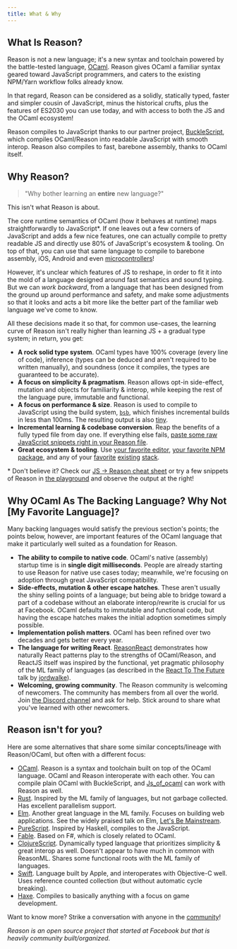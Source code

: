 ```yaml
---
title: What & Why
---
```


## What Is Reason?

Reason is not a new language; it's a new syntax and toolchain powered by the battle-tested language, [OCaml](http://ocaml.org). Reason gives OCaml a familiar syntax geared toward JavaScript programmers, and caters to the existing NPM/Yarn workflow folks already know.

In that regard, Reason can be considered as a solidly, statically typed, faster and simpler cousin of JavaScript, minus the historical crufts, plus the features of ES2030 you can use today, and with access to both the JS and the OCaml ecosystem!

Reason compiles to JavaScript thanks to our partner project, [BuckleScript](https://bucklescript.github.io), which compiles OCaml/Reason into readable JavaScript with smooth interop. Reason also compiles to fast, barebone assembly, thanks to OCaml itself.

## Why Reason?

> "Why bother learning an **entire** new language?"

This isn't what Reason is about.

The core runtime semantics of OCaml (how it behaves at runtime) maps straightforwardly to JavaScript\*. If one leaves out a few corners of JavaScript and adds a few nice features, one can actually compile to pretty readable JS and directly use 80% of JavaScript's ecosystem & tooling. On top of that, you can use that same language to compile to barebone assembly, iOS, Android and even [microcontrollers](http://www.algo-prog.info/ocapic/web/index.php?id=ocapic)!

However, it's unclear which features of JS to reshape, in order to fit it into the mold of a language designed around fast semantics and sound typing. But we can _work backward_, from a language that has been designed from the ground up around performance and safety, and make some adjustments so that it looks and acts a bit more like the better part of the familiar web language we've come to know.

All these decisions made it so that, for common use-cases, the learning curve of Reason isn't really higher than learning JS + a gradual type system; in return, you get:

- **A rock solid type system**. OCaml types have 100% coverage (every line of code), inference (types can be deduced and aren't required to be written manually), and soundness (once it compiles, the types are guaranteed to be accurate).
- **A focus on simplicity & pragmatism**. Reason allows opt-in side-effect, mutation and objects for familiarity & interop, while keeping the rest of the language pure, immutable and functional.
- **A focus on performance & size**. Reason is used to compile to JavaScript using the build system, [`bsb`](https://bucklescript.github.io/docs/en/build-overview.html), which finishes incremental builds in less than 100ms. The resulting output is also [tiny](https://twitter.com/bobzhang1988/status/827562467148623875).
- **Incremental learning & codebase conversion**. Reap the benefits of a fully typed file from day one. If everything else fails, [paste some raw JavaScript snippets right in your Reason file](interop.md).
- **Great ecosystem & tooling**. Use [your favorite editor](editor-plugins.md), [your favorite NPM package](libraries.md), and any of your [favorite](https://github.com/reasonml/reason-react) [existing](https://github.com/reasonml-community/bs-jest) [stack](https://webpack.js.org).

\* Don't believe it? Check our [JS -> Reason cheat sheet](syntax-cheatsheet.md) or try a few snippets of Reason in [the playground](/try.html) and observe the output at the right!

## Why OCaml As The Backing Language? Why Not [My Favorite Language]?

Many backing languages would satisfy the previous section's points; the points below, however, are important features of the OCaml language that make it particularly well suited as a foundation for Reason.

- **The ability to compile to native code**. OCaml's native (assembly) startup time is in **single digit milliseconds**. People are already starting to use Reason for native use cases today; meanwhile, we're focusing on adoption through great JavaScript compatibility.
- **Side-effects, mutation & other escape hatches**. These aren't usually the shiny selling points of a language; but being able to bridge toward a part of a codebase without an elaborate interop/rewrite is crucial for us at Facebook. OCaml defaults to immutable and functional code, but having the escape hatches makes the initial adoption sometimes simply possible.
- **Implementation polish matters**. OCaml has been refined over two decades and gets better every year.
- **The language for writing React**. [ReasonReact](//reasonml.github.io/reason-react/) demonstrates how naturally React patterns play to the strengths of OCaml/Reason, and ReactJS itself was inspired by the functional, yet pragmatic philosophy of the ML family of languages (as described in the [React To The Future](https://www.youtube.com/watch?v=5fG_lyNuEAw) talk by [jordwalke](https://twitter.com/jordwalke)).
- **Welcoming, growing community**. The Reason community is welcoming of newcomers. The community has members from all over the world. Join [the Discord channel](https://discord.gg/reasonml) and ask for help. Stick around to share what you've learned with other newcomers.

## Reason isn't for you?

Here are some alternatives that share some similar concepts/lineage with Reason/OCaml, but often with a different focus:

- [OCaml](http://ocaml.org). Reason is a syntax and toolchain built on top of the OCaml language. OCaml and Reason interoperate with each other. You can compile plain OCaml with BuckleScript, and [Js_of_ocaml](http://ocsigen.org/js_of_ocaml/) can work with Reason as well.
- [Rust](http://rust-lang.org). Inspired by the ML family of languages, but not garbage collected. Has excellent parallelism support.
- [Elm](http://elm-lang.org). Another great language in the ML family. Focuses on building web applications. See the widely praised talk on Elm, [Let's Be Mainstream](https://www.youtube.com/watch?v=oYk8CKH7OhE).
- [PureScript](http://www.purescript.org). Inspired by Haskell, compiles to the JavaScript.
- [Fable](http://fable.io/). Based on F#, which is closely related to OCaml.
- [ClojureScript](https://clojurescript.org). Dynamically typed language that prioritizes simplicity & great interop as well. Doesn't appear to have much in common with ReasonML. Shares some functional roots with the ML family of languages.
- [Swift](https://www.apple.com/swift/). Language built by Apple, and interoperates with Objective-C well. Uses reference counted collection (but without automatic cycle breaking).
- [Haxe](https://haxe.org). Compiles to basically anything with a focus on game development.

Want to know more? Strike a conversation with anyone in the [community](community.md)!

_Reason is an open source project that started at Facebook but that is heavily community built/organized_.

